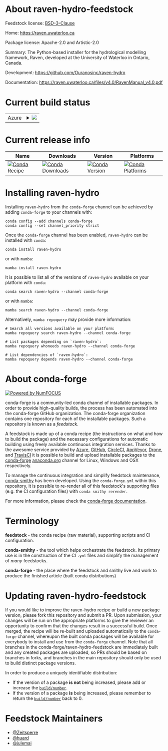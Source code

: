 About raven-hydro-feedstock
===========================

Feedstock license: [BSD-3-Clause](https://github.com/conda-forge/raven-hydro-feedstock/blob/main/LICENSE.txt)

Home: https://raven.uwaterloo.ca

Package license: Apache-2.0 and Artistic-2.0

Summary: The Python-based installer for the hydrological modelling framework, Raven,
developed at the University of Waterloo in Ontario, Canada.


Development: https://github.com/Ouranosinc/raven-hydro

Documentation: https://raven.uwaterloo.ca/files/v4.0/RavenManual_v4.0.pdf

Current build status
====================


<table>
    
  <tr>
    <td>Azure</td>
    <td>
      <details>
        <summary>
          <a href="https://dev.azure.com/conda-forge/feedstock-builds/_build/latest?definitionId=12653&branchName=main">
            <img src="https://dev.azure.com/conda-forge/feedstock-builds/_apis/build/status/raven-hydro-feedstock?branchName=main">
          </a>
        </summary>
        <table>
          <thead><tr><th>Variant</th><th>Status</th></tr></thead>
          <tbody><tr>
              <td>linux_64_python3.10.____cpython</td>
              <td>
                <a href="https://dev.azure.com/conda-forge/feedstock-builds/_build/latest?definitionId=12653&branchName=main">
                  <img src="https://dev.azure.com/conda-forge/feedstock-builds/_apis/build/status/raven-hydro-feedstock?branchName=main&jobName=linux&configuration=linux%20linux_64_python3.10.____cpython" alt="variant">
                </a>
              </td>
            </tr><tr>
              <td>linux_64_python3.11.____cpython</td>
              <td>
                <a href="https://dev.azure.com/conda-forge/feedstock-builds/_build/latest?definitionId=12653&branchName=main">
                  <img src="https://dev.azure.com/conda-forge/feedstock-builds/_apis/build/status/raven-hydro-feedstock?branchName=main&jobName=linux&configuration=linux%20linux_64_python3.11.____cpython" alt="variant">
                </a>
              </td>
            </tr><tr>
              <td>linux_64_python3.12.____cpython</td>
              <td>
                <a href="https://dev.azure.com/conda-forge/feedstock-builds/_build/latest?definitionId=12653&branchName=main">
                  <img src="https://dev.azure.com/conda-forge/feedstock-builds/_apis/build/status/raven-hydro-feedstock?branchName=main&jobName=linux&configuration=linux%20linux_64_python3.12.____cpython" alt="variant">
                </a>
              </td>
            </tr><tr>
              <td>linux_64_python3.13.____cp313</td>
              <td>
                <a href="https://dev.azure.com/conda-forge/feedstock-builds/_build/latest?definitionId=12653&branchName=main">
                  <img src="https://dev.azure.com/conda-forge/feedstock-builds/_apis/build/status/raven-hydro-feedstock?branchName=main&jobName=linux&configuration=linux%20linux_64_python3.13.____cp313" alt="variant">
                </a>
              </td>
            </tr><tr>
              <td>linux_64_python3.14.____cp314</td>
              <td>
                <a href="https://dev.azure.com/conda-forge/feedstock-builds/_build/latest?definitionId=12653&branchName=main">
                  <img src="https://dev.azure.com/conda-forge/feedstock-builds/_apis/build/status/raven-hydro-feedstock?branchName=main&jobName=linux&configuration=linux%20linux_64_python3.14.____cp314" alt="variant">
                </a>
              </td>
            </tr><tr>
              <td>linux_aarch64_python3.10.____cpython</td>
              <td>
                <a href="https://dev.azure.com/conda-forge/feedstock-builds/_build/latest?definitionId=12653&branchName=main">
                  <img src="https://dev.azure.com/conda-forge/feedstock-builds/_apis/build/status/raven-hydro-feedstock?branchName=main&jobName=linux&configuration=linux%20linux_aarch64_python3.10.____cpython" alt="variant">
                </a>
              </td>
            </tr><tr>
              <td>linux_aarch64_python3.11.____cpython</td>
              <td>
                <a href="https://dev.azure.com/conda-forge/feedstock-builds/_build/latest?definitionId=12653&branchName=main">
                  <img src="https://dev.azure.com/conda-forge/feedstock-builds/_apis/build/status/raven-hydro-feedstock?branchName=main&jobName=linux&configuration=linux%20linux_aarch64_python3.11.____cpython" alt="variant">
                </a>
              </td>
            </tr><tr>
              <td>linux_aarch64_python3.12.____cpython</td>
              <td>
                <a href="https://dev.azure.com/conda-forge/feedstock-builds/_build/latest?definitionId=12653&branchName=main">
                  <img src="https://dev.azure.com/conda-forge/feedstock-builds/_apis/build/status/raven-hydro-feedstock?branchName=main&jobName=linux&configuration=linux%20linux_aarch64_python3.12.____cpython" alt="variant">
                </a>
              </td>
            </tr><tr>
              <td>linux_aarch64_python3.13.____cp313</td>
              <td>
                <a href="https://dev.azure.com/conda-forge/feedstock-builds/_build/latest?definitionId=12653&branchName=main">
                  <img src="https://dev.azure.com/conda-forge/feedstock-builds/_apis/build/status/raven-hydro-feedstock?branchName=main&jobName=linux&configuration=linux%20linux_aarch64_python3.13.____cp313" alt="variant">
                </a>
              </td>
            </tr><tr>
              <td>linux_aarch64_python3.14.____cp314</td>
              <td>
                <a href="https://dev.azure.com/conda-forge/feedstock-builds/_build/latest?definitionId=12653&branchName=main">
                  <img src="https://dev.azure.com/conda-forge/feedstock-builds/_apis/build/status/raven-hydro-feedstock?branchName=main&jobName=linux&configuration=linux%20linux_aarch64_python3.14.____cp314" alt="variant">
                </a>
              </td>
            </tr><tr>
              <td>linux_ppc64le_python3.10.____cpython</td>
              <td>
                <a href="https://dev.azure.com/conda-forge/feedstock-builds/_build/latest?definitionId=12653&branchName=main">
                  <img src="https://dev.azure.com/conda-forge/feedstock-builds/_apis/build/status/raven-hydro-feedstock?branchName=main&jobName=linux&configuration=linux%20linux_ppc64le_python3.10.____cpython" alt="variant">
                </a>
              </td>
            </tr><tr>
              <td>linux_ppc64le_python3.11.____cpython</td>
              <td>
                <a href="https://dev.azure.com/conda-forge/feedstock-builds/_build/latest?definitionId=12653&branchName=main">
                  <img src="https://dev.azure.com/conda-forge/feedstock-builds/_apis/build/status/raven-hydro-feedstock?branchName=main&jobName=linux&configuration=linux%20linux_ppc64le_python3.11.____cpython" alt="variant">
                </a>
              </td>
            </tr><tr>
              <td>linux_ppc64le_python3.12.____cpython</td>
              <td>
                <a href="https://dev.azure.com/conda-forge/feedstock-builds/_build/latest?definitionId=12653&branchName=main">
                  <img src="https://dev.azure.com/conda-forge/feedstock-builds/_apis/build/status/raven-hydro-feedstock?branchName=main&jobName=linux&configuration=linux%20linux_ppc64le_python3.12.____cpython" alt="variant">
                </a>
              </td>
            </tr><tr>
              <td>linux_ppc64le_python3.13.____cp313</td>
              <td>
                <a href="https://dev.azure.com/conda-forge/feedstock-builds/_build/latest?definitionId=12653&branchName=main">
                  <img src="https://dev.azure.com/conda-forge/feedstock-builds/_apis/build/status/raven-hydro-feedstock?branchName=main&jobName=linux&configuration=linux%20linux_ppc64le_python3.13.____cp313" alt="variant">
                </a>
              </td>
            </tr><tr>
              <td>linux_ppc64le_python3.14.____cp314</td>
              <td>
                <a href="https://dev.azure.com/conda-forge/feedstock-builds/_build/latest?definitionId=12653&branchName=main">
                  <img src="https://dev.azure.com/conda-forge/feedstock-builds/_apis/build/status/raven-hydro-feedstock?branchName=main&jobName=linux&configuration=linux%20linux_ppc64le_python3.14.____cp314" alt="variant">
                </a>
              </td>
            </tr><tr>
              <td>osx_64_python3.10.____cpython</td>
              <td>
                <a href="https://dev.azure.com/conda-forge/feedstock-builds/_build/latest?definitionId=12653&branchName=main">
                  <img src="https://dev.azure.com/conda-forge/feedstock-builds/_apis/build/status/raven-hydro-feedstock?branchName=main&jobName=osx&configuration=osx%20osx_64_python3.10.____cpython" alt="variant">
                </a>
              </td>
            </tr><tr>
              <td>osx_64_python3.11.____cpython</td>
              <td>
                <a href="https://dev.azure.com/conda-forge/feedstock-builds/_build/latest?definitionId=12653&branchName=main">
                  <img src="https://dev.azure.com/conda-forge/feedstock-builds/_apis/build/status/raven-hydro-feedstock?branchName=main&jobName=osx&configuration=osx%20osx_64_python3.11.____cpython" alt="variant">
                </a>
              </td>
            </tr><tr>
              <td>osx_64_python3.12.____cpython</td>
              <td>
                <a href="https://dev.azure.com/conda-forge/feedstock-builds/_build/latest?definitionId=12653&branchName=main">
                  <img src="https://dev.azure.com/conda-forge/feedstock-builds/_apis/build/status/raven-hydro-feedstock?branchName=main&jobName=osx&configuration=osx%20osx_64_python3.12.____cpython" alt="variant">
                </a>
              </td>
            </tr><tr>
              <td>osx_64_python3.13.____cp313</td>
              <td>
                <a href="https://dev.azure.com/conda-forge/feedstock-builds/_build/latest?definitionId=12653&branchName=main">
                  <img src="https://dev.azure.com/conda-forge/feedstock-builds/_apis/build/status/raven-hydro-feedstock?branchName=main&jobName=osx&configuration=osx%20osx_64_python3.13.____cp313" alt="variant">
                </a>
              </td>
            </tr><tr>
              <td>osx_64_python3.14.____cp314</td>
              <td>
                <a href="https://dev.azure.com/conda-forge/feedstock-builds/_build/latest?definitionId=12653&branchName=main">
                  <img src="https://dev.azure.com/conda-forge/feedstock-builds/_apis/build/status/raven-hydro-feedstock?branchName=main&jobName=osx&configuration=osx%20osx_64_python3.14.____cp314" alt="variant">
                </a>
              </td>
            </tr><tr>
              <td>osx_arm64_python3.10.____cpython</td>
              <td>
                <a href="https://dev.azure.com/conda-forge/feedstock-builds/_build/latest?definitionId=12653&branchName=main">
                  <img src="https://dev.azure.com/conda-forge/feedstock-builds/_apis/build/status/raven-hydro-feedstock?branchName=main&jobName=osx&configuration=osx%20osx_arm64_python3.10.____cpython" alt="variant">
                </a>
              </td>
            </tr><tr>
              <td>osx_arm64_python3.11.____cpython</td>
              <td>
                <a href="https://dev.azure.com/conda-forge/feedstock-builds/_build/latest?definitionId=12653&branchName=main">
                  <img src="https://dev.azure.com/conda-forge/feedstock-builds/_apis/build/status/raven-hydro-feedstock?branchName=main&jobName=osx&configuration=osx%20osx_arm64_python3.11.____cpython" alt="variant">
                </a>
              </td>
            </tr><tr>
              <td>osx_arm64_python3.12.____cpython</td>
              <td>
                <a href="https://dev.azure.com/conda-forge/feedstock-builds/_build/latest?definitionId=12653&branchName=main">
                  <img src="https://dev.azure.com/conda-forge/feedstock-builds/_apis/build/status/raven-hydro-feedstock?branchName=main&jobName=osx&configuration=osx%20osx_arm64_python3.12.____cpython" alt="variant">
                </a>
              </td>
            </tr><tr>
              <td>osx_arm64_python3.13.____cp313</td>
              <td>
                <a href="https://dev.azure.com/conda-forge/feedstock-builds/_build/latest?definitionId=12653&branchName=main">
                  <img src="https://dev.azure.com/conda-forge/feedstock-builds/_apis/build/status/raven-hydro-feedstock?branchName=main&jobName=osx&configuration=osx%20osx_arm64_python3.13.____cp313" alt="variant">
                </a>
              </td>
            </tr><tr>
              <td>osx_arm64_python3.14.____cp314</td>
              <td>
                <a href="https://dev.azure.com/conda-forge/feedstock-builds/_build/latest?definitionId=12653&branchName=main">
                  <img src="https://dev.azure.com/conda-forge/feedstock-builds/_apis/build/status/raven-hydro-feedstock?branchName=main&jobName=osx&configuration=osx%20osx_arm64_python3.14.____cp314" alt="variant">
                </a>
              </td>
            </tr><tr>
              <td>win_64_python3.10.____cpython</td>
              <td>
                <a href="https://dev.azure.com/conda-forge/feedstock-builds/_build/latest?definitionId=12653&branchName=main">
                  <img src="https://dev.azure.com/conda-forge/feedstock-builds/_apis/build/status/raven-hydro-feedstock?branchName=main&jobName=win&configuration=win%20win_64_python3.10.____cpython" alt="variant">
                </a>
              </td>
            </tr><tr>
              <td>win_64_python3.11.____cpython</td>
              <td>
                <a href="https://dev.azure.com/conda-forge/feedstock-builds/_build/latest?definitionId=12653&branchName=main">
                  <img src="https://dev.azure.com/conda-forge/feedstock-builds/_apis/build/status/raven-hydro-feedstock?branchName=main&jobName=win&configuration=win%20win_64_python3.11.____cpython" alt="variant">
                </a>
              </td>
            </tr><tr>
              <td>win_64_python3.12.____cpython</td>
              <td>
                <a href="https://dev.azure.com/conda-forge/feedstock-builds/_build/latest?definitionId=12653&branchName=main">
                  <img src="https://dev.azure.com/conda-forge/feedstock-builds/_apis/build/status/raven-hydro-feedstock?branchName=main&jobName=win&configuration=win%20win_64_python3.12.____cpython" alt="variant">
                </a>
              </td>
            </tr><tr>
              <td>win_64_python3.13.____cp313</td>
              <td>
                <a href="https://dev.azure.com/conda-forge/feedstock-builds/_build/latest?definitionId=12653&branchName=main">
                  <img src="https://dev.azure.com/conda-forge/feedstock-builds/_apis/build/status/raven-hydro-feedstock?branchName=main&jobName=win&configuration=win%20win_64_python3.13.____cp313" alt="variant">
                </a>
              </td>
            </tr><tr>
              <td>win_64_python3.14.____cp314</td>
              <td>
                <a href="https://dev.azure.com/conda-forge/feedstock-builds/_build/latest?definitionId=12653&branchName=main">
                  <img src="https://dev.azure.com/conda-forge/feedstock-builds/_apis/build/status/raven-hydro-feedstock?branchName=main&jobName=win&configuration=win%20win_64_python3.14.____cp314" alt="variant">
                </a>
              </td>
            </tr>
          </tbody>
        </table>
      </details>
    </td>
  </tr>
</table>

Current release info
====================

| Name | Downloads | Version | Platforms |
| --- | --- | --- | --- |
| [![Conda Recipe](https://img.shields.io/badge/recipe-raven--hydro-green.svg)](https://anaconda.org/conda-forge/raven-hydro) | [![Conda Downloads](https://img.shields.io/conda/dn/conda-forge/raven-hydro.svg)](https://anaconda.org/conda-forge/raven-hydro) | [![Conda Version](https://img.shields.io/conda/vn/conda-forge/raven-hydro.svg)](https://anaconda.org/conda-forge/raven-hydro) | [![Conda Platforms](https://img.shields.io/conda/pn/conda-forge/raven-hydro.svg)](https://anaconda.org/conda-forge/raven-hydro) |

Installing raven-hydro
======================

Installing `raven-hydro` from the `conda-forge` channel can be achieved by adding `conda-forge` to your channels with:

```
conda config --add channels conda-forge
conda config --set channel_priority strict
```

Once the `conda-forge` channel has been enabled, `raven-hydro` can be installed with `conda`:

```
conda install raven-hydro
```

or with `mamba`:

```
mamba install raven-hydro
```

It is possible to list all of the versions of `raven-hydro` available on your platform with `conda`:

```
conda search raven-hydro --channel conda-forge
```

or with `mamba`:

```
mamba search raven-hydro --channel conda-forge
```

Alternatively, `mamba repoquery` may provide more information:

```
# Search all versions available on your platform:
mamba repoquery search raven-hydro --channel conda-forge

# List packages depending on `raven-hydro`:
mamba repoquery whoneeds raven-hydro --channel conda-forge

# List dependencies of `raven-hydro`:
mamba repoquery depends raven-hydro --channel conda-forge
```


About conda-forge
=================

[![Powered by
NumFOCUS](https://img.shields.io/badge/powered%20by-NumFOCUS-orange.svg?style=flat&colorA=E1523D&colorB=007D8A)](https://numfocus.org)

conda-forge is a community-led conda channel of installable packages.
In order to provide high-quality builds, the process has been automated into the
conda-forge GitHub organization. The conda-forge organization contains one repository
for each of the installable packages. Such a repository is known as a *feedstock*.

A feedstock is made up of a conda recipe (the instructions on what and how to build
the package) and the necessary configurations for automatic building using freely
available continuous integration services. Thanks to the awesome service provided by
[Azure](https://azure.microsoft.com/en-us/services/devops/), [GitHub](https://github.com/),
[CircleCI](https://circleci.com/), [AppVeyor](https://www.appveyor.com/),
[Drone](https://cloud.drone.io/welcome), and [TravisCI](https://travis-ci.com/)
it is possible to build and upload installable packages to the
[conda-forge](https://anaconda.org/conda-forge) [anaconda.org](https://anaconda.org/)
channel for Linux, Windows and OSX respectively.

To manage the continuous integration and simplify feedstock maintenance,
[conda-smithy](https://github.com/conda-forge/conda-smithy) has been developed.
Using the ``conda-forge.yml`` within this repository, it is possible to re-render all of
this feedstock's supporting files (e.g. the CI configuration files) with ``conda smithy rerender``.

For more information, please check the [conda-forge documentation](https://conda-forge.org/docs/).

Terminology
===========

**feedstock** - the conda recipe (raw material), supporting scripts and CI configuration.

**conda-smithy** - the tool which helps orchestrate the feedstock.
                   Its primary use is in the construction of the CI ``.yml`` files
                   and simplify the management of *many* feedstocks.

**conda-forge** - the place where the feedstock and smithy live and work to
                  produce the finished article (built conda distributions)


Updating raven-hydro-feedstock
==============================

If you would like to improve the raven-hydro recipe or build a new
package version, please fork this repository and submit a PR. Upon submission,
your changes will be run on the appropriate platforms to give the reviewer an
opportunity to confirm that the changes result in a successful build. Once
merged, the recipe will be re-built and uploaded automatically to the
`conda-forge` channel, whereupon the built conda packages will be available for
everybody to install and use from the `conda-forge` channel.
Note that all branches in the conda-forge/raven-hydro-feedstock are
immediately built and any created packages are uploaded, so PRs should be based
on branches in forks, and branches in the main repository should only be used to
build distinct package versions.

In order to produce a uniquely identifiable distribution:
 * If the version of a package **is not** being increased, please add or increase
   the [``build/number``](https://docs.conda.io/projects/conda-build/en/latest/resources/define-metadata.html#build-number-and-string).
 * If the version of a package **is** being increased, please remember to return
   the [``build/number``](https://docs.conda.io/projects/conda-build/en/latest/resources/define-metadata.html#build-number-and-string)
   back to 0.

Feedstock Maintainers
=====================

* [@Zeitsperre](https://github.com/Zeitsperre/)
* [@huard](https://github.com/huard/)
* [@julemai](https://github.com/julemai/)


